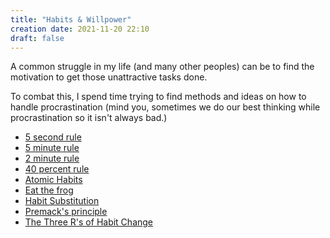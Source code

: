 ```yaml
---
title: "Habits & Willpower"
creation date: 2021-11-20 22:10
draft: false
---
```

 A common struggle in my life (and many other peoples) can be to find the motivation to get those unattractive tasks done.
 
 To combat this, I spend time trying to find methods and ideas on how to handle procrastination (mind you, sometimes we do our best thinking while procrastination so it isn't always bad.)

- [5 second rule](notes/5-second-rule.md)
- [5 minute rule](notes/5-minute-rule.md)
- [2 minute rule](notes/2-minute-rule.md)
- [40 percent rule](notes/40-percent-rule.md)
- [Atomic Habits](notes/Atomic-Habits.md)
- [Eat the frog](notes/Eat-the-frog.md)
- [Habit Substitution](notes/Habit-Substitution.md)
- [Premack's principle](notes/Premack_s-principle.md)
- [The Three R's of Habit Change](notes/The-Three-R_s-of-Habit-Change.md)